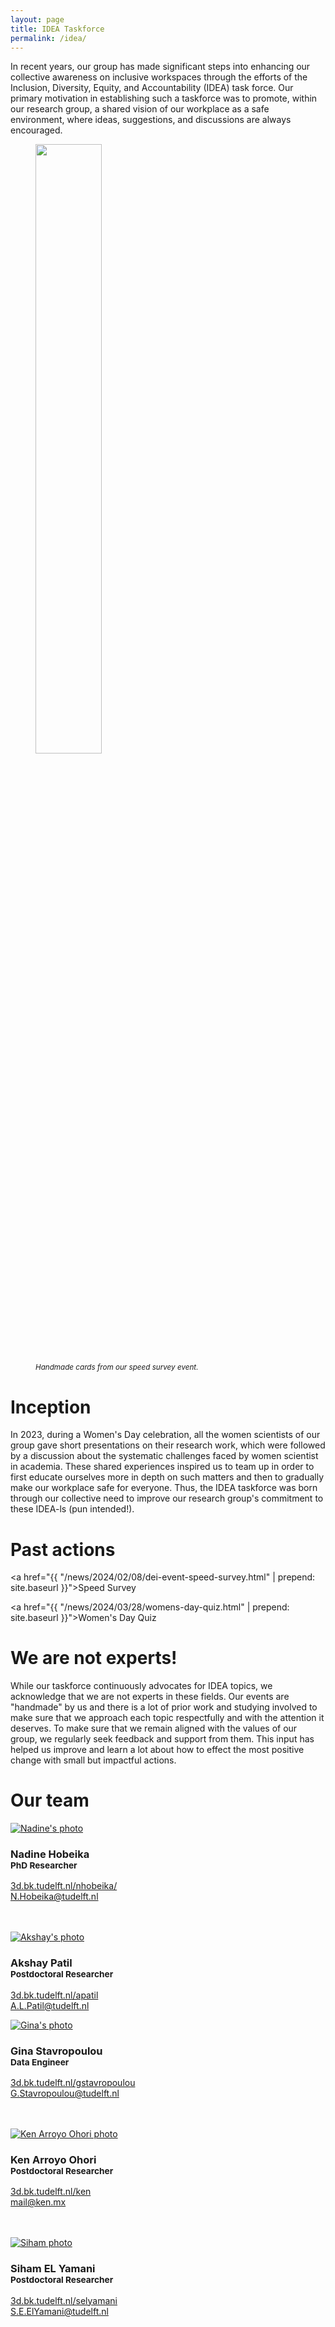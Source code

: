 ```yaml
---
layout: page
title: IDEA Taskforce
permalink: /idea/
---
```


In recent years, our group has made significant steps into enhancing our collective awareness on inclusive workspaces through the efforts of the Inclusion, Diversity, Equity, and Accountability (IDEA) task force. Our primary motivation in establishing such a taskforce was to promote, within our research group, a shared vision of our workplace as a safe environment, where ideas, suggestions, and discussions are always encouraged.


<div class="row">
  <div class="col-sm-12 col-xs-12">
      <figure>
    <img class="img-responsive"  src="{{ site.baseurl }}/img/2024/DEI.jpg" style="width:50%">
    <figcaption style="font-style:italic;font-size:smaller"> Handmade cards from our speed survey event.
    </figcaption>
  </figure>
  </div>
</div>


# Inception
In 2023, during a Women's Day celebration, all the women scientists of our group gave short presentations on their research work, which were followed by a discussion about the systematic challenges faced by women scientist in academia. These shared experiences inspired us to team up 
in order to first educate ourselves more in depth on such matters and then to gradually make our workplace safe for everyone. Thus, the IDEA taskforce was born through our collective need to improve our research group's commitment to these IDEA-ls (pun intended!).

<!-- Some of our motivation also stems from our observation that many of us are trained to be researchers within academia. Still, inadequate (and sometimes completely absent) training is centrally provided as part of the hiring process for a researcher [Nadine: I don't follow your point in the last 2 sentences]. Additionally, academia's hierarchical structure and power distribution limit democratic decision-making. By discussing these and other pressing issues pervasive within most academic institutions, our motivation is to re-educate ourselves and make small but consistent changes in the right direction. -->

# Past actions


<a href="{{ "/news/2024/02/08/dei-event-speed-survey.html" | prepend: site.baseurl }}">Speed Survey</a>

<a href="{{ "/news/2024/03/28/womens-day-quiz.html" | prepend: site.baseurl }}">Women's Day Quiz</a>

# We are not experts!

While our taskforce continuously advocates for IDEA topics, we acknowledge that we are not experts in these fields. Our events are "handmade" by us and there is a lot of prior work and studying involved to make sure that we approach each topic respectfully and with the attention it deserves. To make sure that we remain aligned with the values of our group, we regularly seek feedback and support from them. This input has helped us improve and learn a lot about how to effect the most positive change with small but impactful actions. 

<!-- # Resources -->

# Our team

<div class="row">

  <div class="col-md-4 col-sm-4 col-xs-6">
      <a href="https://3d.bk.tudelft.nl/Nadine"><img class="img-circle img-responsive" src="{{ site.baseurl }}/img/staff/nadine.png" alt="Nadine's photo" /></a>
    <h3>Nadine Hobeika<br /><small>PhD Researcher</small></h3>
    <p>
        <i class="fas fa-home"></i> <a href="https://3d.bk.tudelft.nl/nhobeika/">3d.bk.tudelft.nl/nhobeika/</a><br />
        <i class="fas fa-envelope"></i> <a href="mailto:N.Hobeika@tudelft.nl">N.Hobeika@tudelft.nl</a><br />
        <br />
        <br />
    </p>
  </div>

<div class="col-md-4 col-sm-4 col-xs-6">
        <a href="http://3d.bk.tudelft.nl/apatil"><img class="img-circle img-responsive" src="{{ site.baseurl }}/img/staff/akshay.jpg" alt="Akshay's photo" /></a>
      <h3>Akshay Patil<br /><small>Postdoctoral Researcher </small></h3>
      <p>
          <i class="fas fa-home"></i> <a href="http://3d.bk.tudelft.nl/apatil">3d.bk.tudelft.nl/apatil</a><br />
          <i class="fas fa-envelope"></i> <a href="mailto:a.l.patil@tudelft.nl">A.L.Patil@tudelft.nl</a><br />
      </p>
  </div>

  <div class="col-md-4 col-sm-4 col-xs-6">
      <a href="https://3d.bk.tudelft.nl/gstavropoulou"><img class="img-circle img-responsive" src="{{ site.baseurl }}/img/staff/gina.jpeg" alt="Gina's photo" /></a>
    <h3>Gina Stavropoulou<br /><small>Data Engineer</small></h3>
    <p>
        <i class="fas fa-home"></i> <a href="https://3d.bk.tudelft.nl/gstavropoulou">3d.bk.tudelft.nl/gstavropoulou</a><br />
        <i class="fas fa-envelope"></i> <a href="mailto:G.Stavropoulou@tudelft.nl">G.Stavropoulou@tudelft.nl</a><br />
        <br />
        <br />
    </p>
  </div>

  <div class="col-md-4 col-sm-4 col-xs-6">
      <a href="https://3d.bk.tudelft.nl/ken"><img class="img-circle img-responsive" src="{{ site.baseurl }}/img/staff/ken.jpg" alt="Ken Arroyo Ohori photo" /></a>
    <h3>Ken Arroyo Ohori<br /><small>Postdoctoral Researcher </small></h3>
    <p>
        <i class="fas fa-home"></i> <a href="https://3d.bk.tudelft.nl/ken">3d.bk.tudelft.nl/ken</a><br />
        <i class="fas fa-envelope"></i> <a href="mailto:mail@ken.mx">mail@ken.mx</a><br />
        <br />
        <br />
    </p>
  </div>

  <!-- <div class="col-md-4 col-sm-4 col-xs-6">
        <a href="http://3d.bk.tudelft.nl/jstoter"><img class="img-circle img-responsive" src="{{ site.baseurl }}/img/staff/jantien.jpg" alt="Jantien Stoter photo" /></a>
      <h3>Jantien Stoter<br /><small>Professor </small></h3>
      <p>
          <i class="fas fa-home"></i> <a href="http://3d.bk.tudelft.nl/jstoter">3d.bk.tudelft.nl/jstoter</a><br />
          <i class="fas fa-envelope"></i> <a href="mailto:j.e.stoter@tudelft.nl">j.e.stoter@tudelft.nl</a><br />
      </p>
  </div> -->
 
  <div class="col-md-4 col-sm-4 col-xs-6">
        <a href="http://3d.bk.tudelft.nl/selyamani"><img class="img-circle img-responsive" src="{{ site.baseurl }}/img/staff/siham.jpg" alt="Siham photo" /></a>
      <h3>Siham EL Yamani<br /><small>Postdoctoral Researcher</small></h3>
      <p>
          <i class="fas fa-home"></i> <a href="http://3d.bk.tudelft.nl/selyamani">3d.bk.tudelft.nl/selyamani</a><br />
          <i class="fas fa-envelope"></i> <a href="mailto:S.E.ElYamani@tudelft.nl">S.E.ElYamani@tudelft.nl</a><br />
      </p>
  </div>
  
</div>